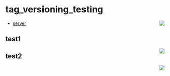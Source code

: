 # tag_versioning_testing
* [server](apps/yap/website/server/) <a href="https://s3-eu-west-1.amazonaws.com/yousician-office/backend/master/coverage_summary/summary/index.html" target="_blank"><img align="right" src="https://s3-eu-west-1.amazonaws.com/yousician-office/backend/master/coverage_summary/master.svg"></a>

## test1
<img align="right" src="https://s3-eu-west-1.amazonaws.com/yousician-office/backend/master/coverage/packages/test.svg">

## test2

<img align="right" src="https://d1xdf48549vgyg.cloudfront.net/test.svg">
